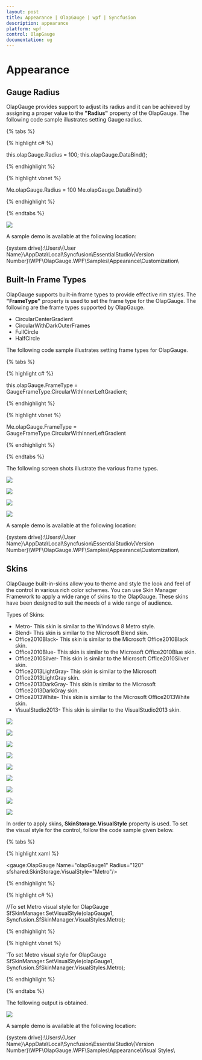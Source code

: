 ```yaml
---
layout: post
title: Appearance | OlapGauge | wpf | Syncfusion
description: appearance
platform: wpf
control: OlapGauge
documentation: ug
---
```


# Appearance

## Gauge Radius

OlapGauge provides support to adjust its radius and it can be achieved by assigning a proper value to the **"Radius"** property of the OlapGauge. The following code sample illustrates setting Gauge radius.

{% tabs %}

{% highlight c# %}
 
this.olapGauge.Radius = 100;
this.olapGauge.DataBind();

{% endhighlight %}

{% highlight vbnet %}
 
Me.olapGauge.Radius = 100
Me.olapGauge.DataBind()

{% endhighlight %}

{% endtabs %}

![](Appearance_images/Appearance_img1.png)

A sample demo is available at the following location:

{system drive}:\Users\\{User Name}\AppData\Local\Syncfusion\EssentialStudio\\{Version Number}\WPF\OlapGauge.WPF\Samples\Appearance\Customization\

## Built-In Frame Types

OlapGauge supports built-in frame types to provide effective rim styles. The **"FrameType"** property is used to set the frame type for the OlapGauge. The following are the frame types supported by OlapGauge.

* CircularCenterGradient
* CircularWithDarkOuterFrames
* FullCircle 
* HalfCircle 

The following code sample illustrates setting frame types for OlapGauge.

{% tabs %}

{% highlight c# %}
 
this.olapGauge.FrameType = GaugeFrameType.CircularWithInnerLeftGradient;

{% endhighlight %}

{% highlight vbnet %}
  
Me.olapGauge.FrameType = GaugeFrameType.CircularWithInnerLeftGradient

{% endhighlight %}

{% endtabs %}

The following screen shots illustrate the various frame types.

![](Appearance_images/Appearance_img2.png)

![](Appearance_images/Appearance_img3.png)

![](Appearance_images/Appearance_img4.png)

![](Appearance_images/Appearance_img5.png)

A sample demo is available at the following location:

{system drive}:\Users\\{User Name}\AppData\Local\Syncfusion\EssentialStudio\\{Version Number}\WPF\OlapGauge.WPF\Samples\Appearance\Customization\

## Skins

OlapGauge built-in-skins allow you to theme and style the look and feel of the control in various rich color schemes. You can use Skin Manager Framework to apply a wide range of skins to the OlapGauge. These skins have been designed to suit the needs of a wide range of audience. 

Types of Skins:

* Metro- This skin is similar to the Windows 8 Metro style.
* Blend- This skin is similar to the Microsoft Blend skin.
* Office2010Black- This skin is similar to the Microsoft Office2010Black skin. 
* Office2010Blue- This skin is similar to the Microsoft Office2010Blue skin. 
* Office2010Silver- This skin is similar to the Microsoft Office2010Silver skin. 
* Office2013LightGray- This skin is similar to the Microsoft Office2013LightGray skin. 
* Office2013DarkGray- This skin is similar to the Microsoft Office2013DarkGray skin. 
* Office2013White- This skin is similar to the Microsoft Office2013White skin.
* VisualStudio2013- This skin is similar to the VisualStudio2013 skin.

![](Appearance_images/Appearance_img6.png)

![](Appearance_images/Appearance_img7.png)

![](Appearance_images/Appearance_img8.png)

![](Appearance_images/Appearance_img9.png)

![](Appearance_images/Appearance_img10.png)

![](Appearance_images/Appearance_img11.png)

![](Appearance_images/Appearance_img12.png)

![](Appearance_images/Appearance_img13.png)

![](Appearance_images/Appearance_img14.png)

In order to apply skins, **SkinStorage.VisualStyle** property is used. To set the visual style for the control, follow the code sample given below.

{% tabs %}

{% highlight xaml %}

<!--To set Metro visual style for OlapGauge-->
<gauge:OlapGauge Name="olapGauge1" Radius="120" sfshared:SkinStorage.VisualStyle="Metro"/>

{% endhighlight %}

{% highlight c# %}
 
//To set Metro visual style for OlapGauge
SfSkinManager.SetVisualStyle(olapGauge1, Syncfusion.SfSkinManager.VisualStyles.Metro);

{% endhighlight %}

{% highlight vbnet %}
  
'To set Metro visual style for OlapGauge
SfSkinManager.SetVisualStyle(olapGauge1, Syncfusion.SfSkinManager.VisualStyles.Metro);

{% endhighlight %}
 
{% endtabs %}

The following output is obtained.

![](Appearance_images/Appearance_img15.png)

A sample demo is available at the following location:

{system drive}:\Users\\{User Name}\AppData\Local\Syncfusion\EssentialStudio\\{Version Number}\WPF\OlapGauge.WPF\Samples\Appearance\Visual Styles\

